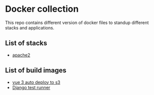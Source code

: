 # Docker collection
This repo contains different version of docker files to standup different stacks and applications.

## List of stacks
- [apache2](https://github.com/venkatasaikatepalli/docker/blob/master/stacks/laravel/)

## List of build images
- [vue 3 auto deploy to s3](https://github.com/venkatasaikatepalli/docker/blob/master/build-scripts/vue3-auto-deploy/)
- [Django test runner](https://github.com/venkatasaikatepalli/docker/blob/master/build-scripts/django=tests-runner/)